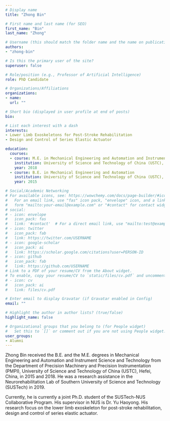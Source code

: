```yaml
---
# Display name
title: "Zhong Bin"

# First name and last name (for SEO)
first_name: "Bin"
last_name: "Zhong"

# Username (this should match the folder name and the name on publications)
authors:
- "zhong-bin"

# Is this the primary user of the site?
superuser: false

# Role/position (e.g., Professor of Artificial Intelligence)
role: PhD Candidate

# Organizations/Affiliations
organizations:
- name: 
  url: ""

# Short bio (displayed in user profile at end of posts)
bio: 

# List each interest with a dash
interests:
- Lower Limb Exoskeletons for Post-Stroke Rehabilitation
- Design and Control of Series Elastic Actuator

education:
  courses:
  - course: M.E. in Mechanical Engineering and Automation and Instrument Science and Technology
    institution: University of Science and Technology of China (USTC), Hefei, China
    year: 2018
  - course: B.E. in Mechanical Engineering and Automation
    institution: University of Science and Technology of China (USTC), Hefei, China
    year: 2015

# Social/Academic Networking
# For available icons, see: https://wowchemy.com/docs/page-builder/#icons
#   For an email link, use "fas" icon pack, "envelope" icon, and a link in the
#   form "mailto:your-email@example.com" or "#contact" for contact widget.
# social:
# - icon: envelope
#   icon_pack: fas
#   link: '#contact'  # For a direct email link, use "mailto:test@example.org".
# - icon: twitter
#   icon_pack: fab
#   link: https://twitter.com/USERNAME
# - icon: google-scholar
#   icon_pack: ai
#   link: https://scholar.google.com/citations?user=PERSON-ID
# - icon: github
#   icon_pack: fab
#   link: https://github.com/USERNAME
# Link to a PDF of your resume/CV from the About widget.
# To enable, copy your resume/CV to `static/files/cv.pdf` and uncomment the lines below.
# - icon: cv
#   icon_pack: ai
#   link: files/cv.pdf

# Enter email to display Gravatar (if Gravatar enabled in Config)
email: ""

# Highlight the author in author lists? (true/false)
highlight_name: false

# Organizational groups that you belong to (for People widget)
#   Set this to `[]` or comment out if you are not using People widget.
user_groups:
- Alumni
---
```


Zhong Bin received the B.E. and the M.E. degrees in Mechanical Engineering and Automation and Instrument Science and Technology from the Department of Precision Machinery and Precision Instrumentation (PMPI), University of Science and Technology of China (USTC), Hefei, China, in 2015 and 2018. He was a research assistance in the Neurorehabilitation Lab of Southern University of Science and Technology (SUSTech) in 2019.

Currently, he is currently a joint Ph.D. student of the SUSTech-NUS Collaborative Program. His supervisor in NUS is Dr. Yu Haoyong. His research focus on the lower limb exoskeleton for post-stroke rehabilitation, design and control of series elastic actuator.
